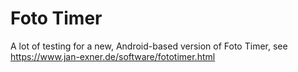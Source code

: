 # Foto Timer

A lot of testing for a new, Android-based version of Foto Timer, see https://www.jan-exner.de/software/fototimer.html
